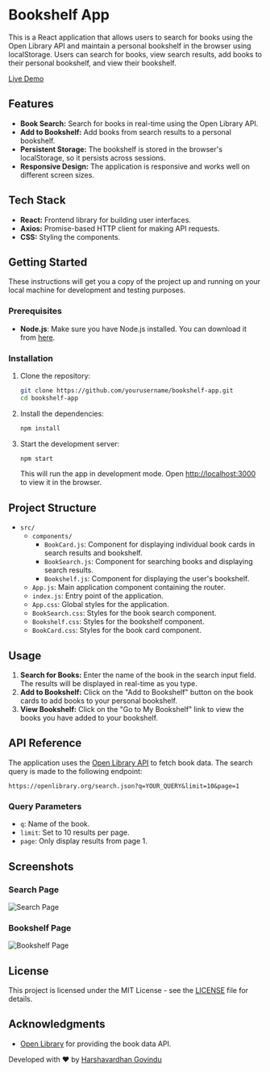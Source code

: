 # Bookshelf App

This is a React application that allows users to search for books using the Open Library API and maintain a personal bookshelf in the browser using localStorage. Users can search for books, view search results, add books to their personal bookshelf, and view their bookshelf.

[Live Demo](https://mybookshelfi.netlify.app/)

## Features

- **Book Search:** Search for books in real-time using the Open Library API.
- **Add to Bookshelf:** Add books from search results to a personal bookshelf.
- **Persistent Storage:** The bookshelf is stored in the browser's localStorage, so it persists across sessions.
- **Responsive Design:** The application is responsive and works well on different screen sizes.

## Tech Stack

- **React:** Frontend library for building user interfaces.
- **Axios:** Promise-based HTTP client for making API requests.
- **CSS:** Styling the components.

## Getting Started

These instructions will get you a copy of the project up and running on your local machine for development and testing purposes.

### Prerequisites

- **Node.js**: Make sure you have Node.js installed. You can download it from [here](https://nodejs.org/).

### Installation

1. Clone the repository:

   ```bash
   git clone https://github.com/yourusername/bookshelf-app.git
   cd bookshelf-app
   ```

2. Install the dependencies:

   ```bash
   npm install
   ```

3. Start the development server:

   ```bash
   npm start
   ```

   This will run the app in development mode. Open [http://localhost:3000](http://localhost:3000) to view it in the browser.

## Project Structure

- `src/`
  - `components/`
    - `BookCard.js`: Component for displaying individual book cards in search results and bookshelf.
    - `BookSearch.js`: Component for searching books and displaying search results.
    - `Bookshelf.js`: Component for displaying the user's bookshelf.
  - `App.js`: Main application component containing the router.
  - `index.js`: Entry point of the application.
  - `App.css`: Global styles for the application.
  - `BookSearch.css`: Styles for the book search component.
  - `Bookshelf.css`: Styles for the bookshelf component.
  - `BookCard.css`: Styles for the book card component.

## Usage

1. **Search for Books:** Enter the name of the book in the search input field. The results will be displayed in real-time as you type.
2. **Add to Bookshelf:** Click on the "Add to Bookshelf" button on the book cards to add books to your personal bookshelf.
3. **View Bookshelf:** Click on the "Go to My Bookshelf" link to view the books you have added to your bookshelf.

## API Reference

The application uses the [Open Library API](https://openlibrary.org/developers/api) to fetch book data. The search query is made to the following endpoint:

```
https://openlibrary.org/search.json?q=YOUR_QUERY&limit=10&page=1
```

### Query Parameters

- `q`: Name of the book.
- `limit`: Set to 10 results per page.
- `page`: Only display results from page 1.

## Screenshots

### Search Page

![Search Page](src/no5.PNG)

### Bookshelf Page

![Bookshelf Page](src/no7.PNG)


## License

This project is licensed under the MIT License - see the [LICENSE](LICENSE) file for details.

## Acknowledgments

- [Open Library](https://openlibrary.org/) for providing the book data API.

Developed with ❤️ by [Harshavardhan Govindu](https://github.com/ghv061101)
